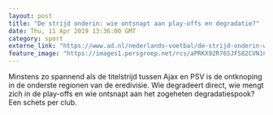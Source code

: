 ```yaml
---
layout: post
title: "De strijd onderin: wie ontsnapt aan play-offs en degradatie?"
date: Thu, 11 Apr 2019 13:36:00 GMT
category: sport
externe_link: "https://www.ad.nl/nederlands-voetbal/de-strijd-onderin-wie-ontsnapt-aan-play-offs-en-degradatie~ab50388f/"
feature_image: "https://images1.persgroep.net/rcs/aPRKX92R76SJFS82CVN1Cf5gP2U/diocontent/144997134/_fitwidth/400/?appId=21791a8992982cd8da851550a453bd7f&quality=0.7"
---
```


Minstens zo spannend als de titelstrijd tussen Ajax en PSV is de ontknoping in de onderste regionen van de eredivisie. Wie degradeert direct, wie mengt zich in de play-offs en wie ontsnapt aan het zogeheten degradatiespook? Een schets per club.
